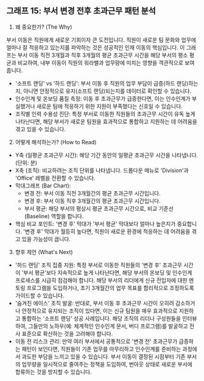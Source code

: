 ## 그래프 15: 부서 변경 전후 초과근무 패턴 분석

1. 왜 중요한가? (The Why)

부서 이동은 직원에게 새로운 기회이자 큰 도전입니다. 직원이 새로운 팀 문화와 업무에 얼마나 잘 적응하고 있는지를 파악하는 것은 성공적인 인재 이동의 핵심입니다. 이 그래프는 부서 이동 직전 3개월과 직후 3개월의 평균 초과근무 시간을 해당 부서의 평소 평균과 비교하여, 내부 이동이 직원의 워라밸과 업무량에 미치는 영향을 객관적으로 보여줍니다.

- '소프트 랜딩' vs '하드 랜딩': 부서 이동 후 직원의 업무 부담이 급증(하드 랜딩)하는지, 아니면 안정적으로 유지(소프트 랜딩)되는지를 데이터로 확인할 수 있습니다.
- 인수인계 및 온보딩 품질 측정: 이동 후 초과근무가 급증한다면, 이는 인수인계가 부실했거나 새로운 팀에 적응하기 위한 지원이 부족했다는 신호일 수 있습니다.
- 조직별 인력 수용성 진단: 특정 부서로 이동한 직원들의 초과근무 시간이 유독 높게 나타난다면, 해당 부서가 새로운 팀원을 효과적으로 통합하고 지원하는 데 어려움을 겪고 있을 수 있습니다.

2. 어떻게 해석하는가? (How to Read)

- Y축 (일평균 초과근무 시간): 해당 기간 동안의 일평균 초과근무 시간을 나타냅니다. (단위: 분)
- X축 (조직): 비교하려는 조직 단위를 나타냅니다. 드롭다운 메뉴로 'Division'과 'Office' 레벨을 전환할 수 있습니다.
- 막대그래프 (Bar Chart):
    - 변경 전: 부서 이동 직전 3개월간의 평균 초과근무 시간입니다.
    - 변경 후: 부서 이동 직후 3개월간의 평균 초과근무 시간입니다.
    - 부서 평균: 해당 부서의 평상시 평균 초과근무 시간으로, 비교 기준선(Baseline) 역할을 합니다.
- 핵심 비교 포인트: '변경 후' 막대가 '부서 평균' 막대보다 얼마나 높은지가 중요합니다. '변경 후' 막대가 월등히 높다면, 직원이 새로운 환경에 적응하는 데 어려움을 겪고 있을 가능성이 큽니다.

3. 향후 제언 (What's Next)

- '하드 랜딩' 조직 집중 지원: 특정 부서로 이동한 직원들의 '변경 후' 초과근무 시간이 '부서 평균'보다 지속적으로 높게 나타난다면, 해당 부서의 온보딩 및 인수인계 프로세스를 시급히 점검해야 합니다. 해당 부서의 리더에게 신규 전입자에 대한 멘토링 프로그램을 도입하거나, 초기 3개월간의 업무 목표를 합리적으로 조정하도록 가이드할 수 있습니다.
- '숨겨진 에이스' 조직 발굴: 반대로, 부서 이동 후 초과근무 시간이 오히려 감소하거나 안정적으로 유지되는 조직이 있다면, 이는 신규 팀원을 매우 효과적으로 지원하고 통합하는 '소프트 랜딩' 성공 사례입니다. 해당 조직의 리더나 구성원들을 인터뷰하여, 그들만의 노하우(예: 체계적인 인수인계 문서, 버디 프로그램)를 발굴하고 전사 표준으로 확산하는 것을 고려해야 합니다.
- 이동 전 리스크 관리: 만약 여러 부서에서 공통적으로 '변경 전' 초과근무가 급증하는 패턴이 보인다면, 직원들이 기존 업무를 마무리하고 인수인계를 준비하는 과정에서 과도한 부담을 느끼고 있을 수 있습니다. 부서 이동이 결정된 시점부터 기존 부서의 업무량을 일시적으로 줄여주는 정책을 도입하여, 번아웃 상태로 새로운 부서에 합류하는 것을 방지할 수 있습니다.